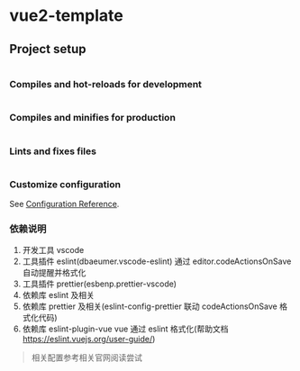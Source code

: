 # vue2-template

## Project setup

```npm install

```

### Compiles and hot-reloads for development

```npm run serve

```

### Compiles and minifies for production

```npm run build

```

### Lints and fixes files

```npm run lint

```

### Customize configuration

See [Configuration Reference](https://cli.vuejs.org/config/).

### 依赖说明

1. 开发工具 vscode
2. 工具插件 eslint(dbaeumer.vscode-eslint) 通过 editor.codeActionsOnSave 自动提醒并格式化
3. 工具插件 prettier(esbenp.prettier-vscode)
4. 依赖库 eslint 及相关
5. 依赖库 prettier 及相关(eslint-config-prettier 联动 codeActionsOnSave 格式化代码)
6. 依赖库 eslint-plugin-vue vue 通过 eslint 格式化(帮助文档 https://eslint.vuejs.org/user-guide/)

> 相关配置参考相关官网阅读尝试
